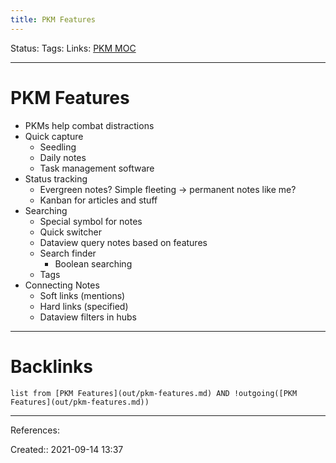```yaml
---
title: PKM Features
---
```

Status: 
Tags: 
Links: [PKM MOC](out/pkm-moc.md)
___
# PKM Features
- PKMs help combat distractions
- Quick capture
	- Seedling
	- Daily notes
	- Task management software
- Status tracking
	- Evergreen notes? Simple fleeting -> permanent notes like me?
	- Kanban for articles and stuff
- Searching
	- Special symbol for notes
	- Quick switcher
	- Dataview query notes based on features
	- Search finder
		- Boolean searching
	- Tags
- Connecting Notes
	- Soft links (mentions)
	- Hard links (specified)
	- Dataview filters in hubs
___
# Backlinks
```dataview
list from [PKM Features](out/pkm-features.md) AND !outgoing([PKM Features](out/pkm-features.md))
```
___
References:

Created:: 2021-09-14 13:37
